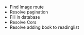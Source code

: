 
-  Find Image route
-  Resolve pagination
- Fill in database
- Resolve Cors
- Resolve adding book to readinglist

